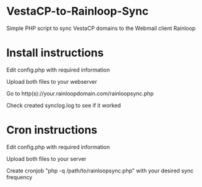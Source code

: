 # VestaCP-to-Rainloop-Sync
Simple PHP script to sync VestaCP domains to the Webmail client Rainloop

# Install instructions
Edit config.php with required information

Upload both files to your webserver

Go to http(s)://your.rainloopdomain.com/rainloopsync.php

Check created synclog.log to see if it worked


# Cron instructions
Edit config.php with required information

Upload both files to your server

Create cronjob "php -q /path/to/rainloopsync.php" with your desired sync frequency

